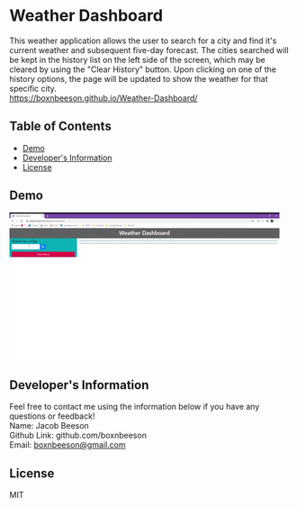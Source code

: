 # Weather Dashboard
  This weather application allows the user to search for a city and find it's current weather and subsequent five-day forecast. The cities searched will be kept in the history list on the left side of the screen, which may be cleared by using the "Clear History" button. Upon clicking on one of the history options, the page will be updated to show the weather for that specific city. 
  <br>
  https://boxnbeeson.github.io/Weather-Dashboard/
  ## Table of Contents
  * [Demo](#demo)
  * [Developer's Information](#devInfo)
  * [License](#license)
  
  ## <a name="demo"></a>Demo
  ![](assets/demo.gif)

  ## <a name="devInfo"></a>Developer's Information
  Feel free to contact me using the information below if you have any questions or feedback!
  <br>
  Name: Jacob Beeson
  <br>
  Github Link: github.com/boxnbeeson
  <br>
  Email: <boxnbeeson@gmail.com>
  
  ## <a name="license"></a>License
  MIT
